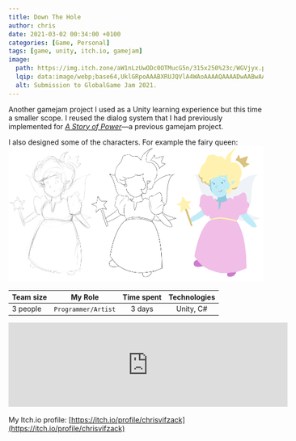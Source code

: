 ```yaml
---
title: Down The Hole
author: chris
date: 2021-03-02 00:34:00 +0100
categories: [Game, Personal]
tags: [game, unity, itch.io, gamejam]
image:
  path: https://img.itch.zone/aW1nLzUwODc0OTMucG5n/315x250%23c/WGVjyx.png
  lqip: data:image/webp;base64,UklGRpoAAABXRUJQVlA4WAoAAAAQAAAADwAABwAAQUxQSDIAAAARL0AmbZurmr57yyIiqE8oiG0bejIYEQTgqiDA9vqnsUSI6H+oAERp2HZ65qP/VIAWAFZQOCBCAAAA8AEAnQEqEAAIAAVAfCWkAALp8sF8rgRgAP7o9FDvMCkMde9PK7euH5M1m6VWoDXf2FkP3BqV0ZYbO6NA/VFIAAAA
  alt: Submission to GlobalGame Jam 2021.
---
```


Another gamejam project I used as a Unity learning experience but this time a smaller scope. I reused the dialog system that I had previously implemented for [_A Story of Power_](/posts/a-story-of-power/)—a previous gamejam project. 

I also designed some of the characters. For example the fairy queen:
![img-fairy-queen](/assets/img/posts/dth_queen_process.png)


| Team size | My Role          | Time spent   | Technologies |
|-----------|:----------------:|:------------:|:------------:|
| 3 people  | `Programmer/Artist`   | 3 days       | Unity, C#    |

<iframe src="https://itch.io/embed/901111?linkback=true&amp;dark=true" width="552" height="167" frameborder="0"><a href="https://lady-c.itch.io/down-the-hole">Down the Hole by Lady_C, ChrisVifzack, MrNiacin</a></iframe>


My Itch.io profile: [https://itch.io/profile/chrisvifzack](https://itch.io/profile/chrisvifzack)